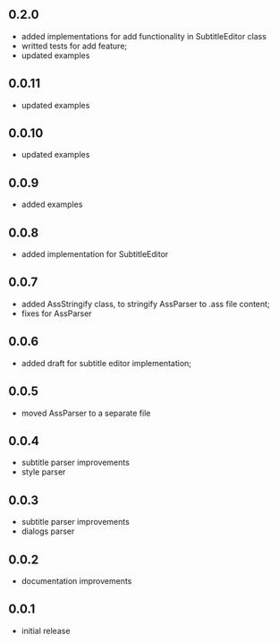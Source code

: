 ## 0.2.0

- added implementations for add functionality in SubtitleEditor class
- writted tests for add feature;
- updated examples

## 0.0.11

- updated examples

## 0.0.10

- updated examples

## 0.0.9

- added examples

## 0.0.8

- added implementation for SubtitleEditor

## 0.0.7

- added AssStringify class, to stringify AssParser to .ass file content;
- fixes for AssParser

## 0.0.6

- added draft for subtitle editor implementation;

## 0.0.5

- moved AssParser to a separate file

## 0.0.4

- subtitle parser improvements
- style parser

## 0.0.3

- subtitle parser improvements
- dialogs parser

## 0.0.2

- documentation improvements

## 0.0.1

- initial release
